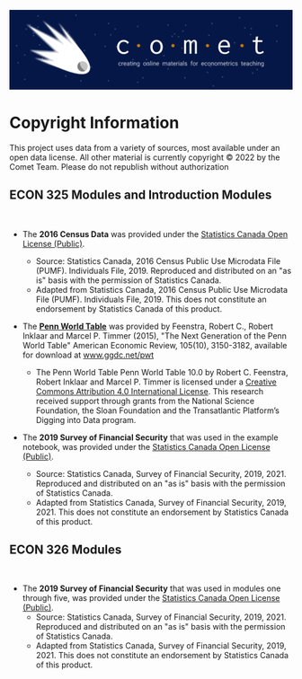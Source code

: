 ![COMET Banner](media/banner_1.png)

# Copyright Information

This project uses data from a variety of sources, most available under an open data license.  All other material is currently copyright © 2022 by the Comet Team.  Please do not republish without authorization

## ECON 325 Modules and Introduction Modules
​
* The **2016 Census Data** was provided under the [Statistics Canada Open License (Public)](https://www.statcan.gc.ca/en/reference/licence).  
  * Source: Statistics Canada, 2016 Census Public Use Microdata File (PUMF). Individuals File, 2019. Reproduced and distributed on an "as is" basis with the permission of Statistics Canada.
  * Adapted from Statistics Canada, 2016 Census Public Use Microdata File (PUMF). Individuals File, 2019. This does not constitute an endorsement by Statistics Canada of this product.
​

* The [**Penn World Table**](https://www.rug.nl/ggdc/productivity/pwt/?lang=en)  was provided by Feenstra, Robert C., Robert Inklaar and Marcel P. Timmer (2015), "The Next Generation of the Penn World Table" American Economic Review, 105(10), 3150-3182, available for download at www.ggdc.net/pwt
  * The Penn World Table Penn World Table 10.0 by Robert C. Feenstra, Robert Inklaar and Marcel P. Timmer is licensed under a [Creative Commons Attribution 4.0 International License](http://creativecommons.org/licenses/by/4.0/). This research received support through grants from the National Science Foundation, the Sloan Foundation and the Transatlantic Platform’s Digging into Data program.

* The **2019 Survey of Financial Security** that was used in the example notebook, was provided under the [Statistics Canada Open License (Public)](https://www.statcan.gc.ca/en/reference/licence).       
  *  Source: Statistics Canada, Survey of Financial Security, 2019, 2021. Reproduced and distributed on an "as is" basis with the permission of Statistics Canada.
  * Adapted from Statistics Canada, Survey of Financial Security, 2019, 2021. This does not constitute an endorsement by Statistics Canada of this product.

## ECON 326 Modules
​
* The **2019 Survey of Financial Security** that was used in modules one through five, was provided under the [Statistics Canada Open License (Public)](https://www.statcan.gc.ca/en/reference/licence).       
  *  Source: Statistics Canada, Survey of Financial Security, 2019, 2021. Reproduced and distributed on an "as is" basis with the permission of Statistics Canada.
  * Adapted from Statistics Canada, Survey of Financial Security, 2019, 2021. This does not constitute an endorsement by Statistics Canada of this product.